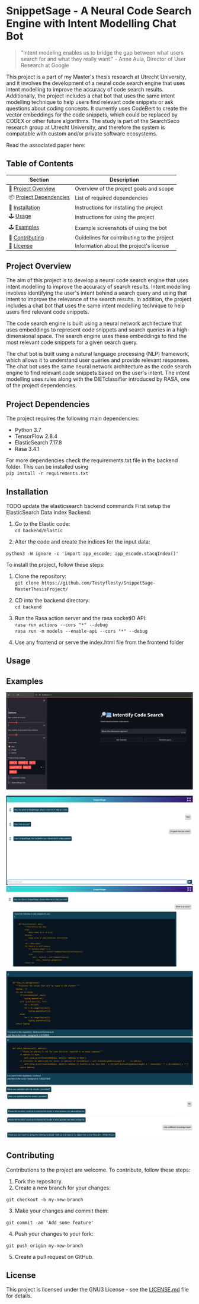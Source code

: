# SnippetSage - A Neural Code Search Engine with Intent Modelling Chat Bot

> "Intent modeling enables us to bridge the gap between what users search for and what they really want." - Anne Aula, Director of User Research at Google

This project is a part of my Master's thesis research at Utrecht University, and it involves the development of a neural code search engine that uses intent modelling to improve the accuracy of code search results. Additionally, the project includes a chat bot that uses the same intent modelling technique to help users find relevant code snippets or ask questions about coding concepts. It currently uses CodeBert to create the vector embeddings for the code snippets, which could be replaced by CODEX or other future algorithms. The study is part of the SearchSeco research group at Utrecht University, and therefore the system is compatable with custom and/or private software ecosystems.


Read the associated paper here: 



## Table of Contents

| Section              | Description                              
| ---------------------| ----------------------------------------
|📝 [Project Overview](#project-overview)    | Overview of the project goals and scope   
|📦 [Project Dependencies](#project-dependencies) | List of required dependencies            
|🚀 [Installation](#installation)         | Instructions for installing the project 
|🕹️ [Usage](#usage)                | Instructions for using the project      
|🕹️ [Examples](#examples)                | Example screenshots of using the bot      
|🤝 [Contributing](#contributing)         | Guidelines for contributing to the project 
|📜 [License](#license)              | Information about the project's license  

## Project Overview

The aim of this project is to develop a neural code search engine that uses intent modelling to improve the accuracy of search results. Intent modelling involves identifying the user's intent behind a search query and using that intent to improve the relevance of the search results. In addition, the project includes a chat bot that uses the same intent modelling technique to help users find relevant code snippets.

The code search engine is built using a neural network architecture that uses embeddings to represent code snippets and search queries in a high-dimensional space. The search engine uses these embeddings to find the most relevant code snippets for a given search query.

The chat bot is built using a natural language processing (NLP) framework, which allows it to understand user queries and provide relevant responses. The chat bot uses the same neural network architecture as the code search engine to find relevant code snippets based on the user's intent. The intent modelling uses rules along with the DIETclassifier introduced by RASA, one of the project dependencies.

## Project Dependencies

The project requires the following main dependencies:

- Python 3.7
- TensorFlow 2.8.4
- ElasticSearch 7.17.8
- Rasa 3.4.1

For more dependencies check the requirements.txt file in the backend folder. This can be installed using <br/>
`pip install -r requirements.txt`


## Installation
TODO update the elasticsearch backend commands
First setup the ElasticSearch Data Index Backend: 

1. Go to the Elastic code:  
`cd backend/Elastic`

2. Alter the code and create the indices for the input data:  

`python3 -W ignore -c 'import app_escode; app_escode.stacqIndex()'`

To install the project, follow these steps:

1. Clone the repository:  
`git clone https://github.com/Testyflesty/SnippetSage-MasterThesisProject/`

2. CD into the backend directory:  
`cd backend`

3. Run the Rasa action server and the rasa socketIO API:  
`rasa run actions --cors "*" --debug`  
`rasa run -m models --enable-api --cors "*" --debug`
  
4. Use any frontend or serve the index.html file from the frontend folder


## Usage

## Examples

![OLDIntentify](screenshots/OLDIntentify.png?raw=true "Old Intentify Prototype")

![Chitchat](screenshots/Chitchat.png?raw=true "SnippetSage ChitChat")
![Question1](screenshots/Question1.png?raw=true "SnippetSage Asking a code question")
![Question2](screenshots/Question2.png?raw=true "SnippetSage Asking a code question")
![Question3](screenshots/Question3.png?raw=true "SnippetSage Asking a code question")
![Feedback1](screenshots/Feedback1.png?raw=true "SnippetSage Giving feedback")
![Feedback2](screenshots/Feedback2.png?raw=true "SnippetSage Giving feedback")


## Contributing

Contributions to the project are welcome. To contribute, follow these steps:

1. Fork the repository.  
2. Create a new branch for your changes:  

`git checkout -b my-new-branch`  


3. Make your changes and commit them:  

`git commit -am 'Add some feature'`  


4. Push your changes to your fork:  

`git push origin my-new-branch`  


5. Create a pull request on GitHub.  

## License
This project is licensed under the GNU3 License - see the [LICENSE.md](LICENSE.md) file for details.
